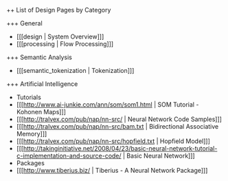 ++ List of Design Pages by Category

+++ General
* [[[design | System Overview]]]
* [[[processing | Flow Processing]]]

+++ Semantic Analysis
* [[[semantic_tokenization | Tokenization]]]

+++ Artificial Intelligence
* Tutorials
 * [[[http://www.ai-junkie.com/ann/som/som1.html | SOM Tutorial - Kohonen Maps]]]
* [[[http://tralvex.com/pub/nap/nn-src/ | Neural Network Code Samples]]]
 * [[[http://tralvex.com/pub/nap/nn-src/bam.txt | Bidirectional Associative Memory]]]
 * [[[http://tralvex.com/pub/nap/nn-src/hopfield.txt | Hopfield Model]]]
 * [[[http://takinginitiative.net/2008/04/23/basic-neural-network-tutorial-c-implementation-and-source-code/ | Basic Neural Network]]]
* Packages
 * [[[http://www.tiberius.biz/ | Tiberius - A Neural Network Package]]]